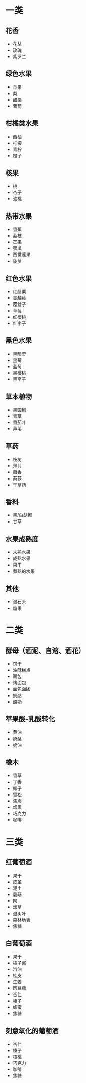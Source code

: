 # 一类

## 花香

- 花丛
- 玫瑰
- 紫罗兰

## 绿色水果

- 苹果
- 梨
- 醋栗
- 葡萄

## 柑橘类水果

- 西柚
- 柠檬
- 青柠
- 橙子

## 核果

- 桃
- 杏子
- 油桃

## 热带水果

- 香蕉
- 荔枝
- 芒果
- 蜜瓜
- 西番莲果
- 菠萝

## 红色水果

- 红醋栗
- 蔓越莓
- 覆盆子
- 草莓
- 红樱桃
- 红李子

## 黑色水果

- 黑醋栗
- 黑莓
- 蓝莓
- 黑樱桃
- 黑李子

## 草本植物

- 黑圆椒
- 青草
- 番茄叶
- 芦苇

## 草药

- 桉树
- 薄荷
- 茴香
- 莳萝
- 干草药

## 香料

- 黑/白胡椒
- 甘草

## 水果成熟度

- 未熟水果
- 成熟水果
- 果干
- 煮熟的水果

## 其他

- 湿石头
- 糖果

# 二类

## 酵母（酒泥、自溶、酒花）

- 饼干
- 油酥糕点
- 面包
- 烤面包
- 面包面团
- 奶酪
- 酸奶

## 苹果酸-乳酸转化

- 黄油
- 奶酪
- 奶油

## 橡木

- 香草
- 丁香
- 椰子
- 雪松
- 焦炭
- 烟熏
- 巧克力
- 咖啡

# 三类

## 红葡萄酒

- 果干
- 皮革
- 泥土
- 蘑菇
- 肉
- 烟草
- 湿树叶
- 森林地表
- 焦糖

## 白葡萄酒

- 果干
- 橘子酱
- 汽油
- 桂皮
- 生姜
- 肉豆蔻
- 杏仁
- 榛子
- 蜂蜜
- 焦糖

## 刻意氧化的葡萄酒

- 杏仁
- 榛子
- 核桃
- 巧克力
- 咖啡
- 焦糖